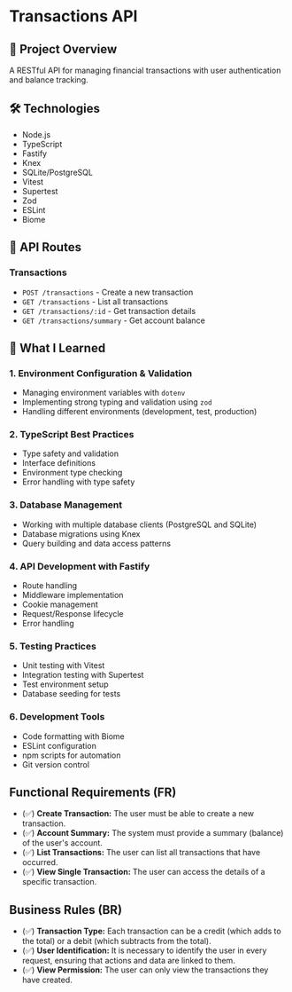 # Transactions API

## 🚀 Project Overview
A RESTful API for managing financial transactions with user authentication and balance tracking.

## 🛠 Technologies
- Node.js
- TypeScript
- Fastify
- Knex
- SQLite/PostgreSQL
- Vitest
- Supertest
- Zod
- ESLint
- Biome

## 🚦 API Routes

### Transactions
- `POST /transactions` - Create a new transaction
- `GET /transactions` - List all transactions
- `GET /transactions/:id` - Get transaction details
- `GET /transactions/summary` - Get account balance

## 📝 What I Learned

### 1. Environment Configuration & Validation
- Managing environment variables with `dotenv`
- Implementing strong typing and validation using `zod`
- Handling different environments (development, test, production)

### 2. TypeScript Best Practices
- Type safety and validation
- Interface definitions
- Environment type checking
- Error handling with type safety

### 3. Database Management
- Working with multiple database clients (PostgreSQL and SQLite)
- Database migrations using Knex
- Query building and data access patterns

### 4. API Development with Fastify
- Route handling
- Middleware implementation
- Cookie management
- Request/Response lifecycle
- Error handling

### 5. Testing Practices
- Unit testing with Vitest
- Integration testing with Supertest
- Test environment setup
- Database seeding for tests

### 6. Development Tools
- Code formatting with Biome
- ESLint configuration
- npm scripts for automation
- Git version control

## Functional Requirements (FR)
- (✅) **Create Transaction:** The user must be able to create a new transaction.
- (✅) **Account Summary:** The system must provide a summary (balance) of the user's account.
- (✅) **List Transactions:** The user can list all transactions that have occurred.
- (✅) **View Single Transaction:** The user can access the details of a specific transaction.

## Business Rules (BR)
- (✅) **Transaction Type:** Each transaction can be a credit (which adds to the total) or a debit (which subtracts from the total).
- (✅) **User Identification:** It is necessary to identify the user in every request, ensuring that actions and data are linked to them.
- (✅) **View Permission:** The user can only view the transactions they have created.
